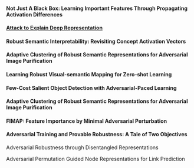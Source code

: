 #### Not Just A Black Box: Learning Important Features Through Propagating Activation Differences
#### [Attack to Explain Deep Representation](https://openaccess.thecvf.com/content_CVPR_2020/html/Jalwana_Attack_to_Explain_Deep_Representation_CVPR_2020_paper.html)
#### Robust Semantic Interpretability: Revisiting Concept Activation Vectors
#### Adaptive Clustering of Robust Semantic Representations for Adversarial Image Purification
#### Learning Robust Visual-semantic Mapping for Zero-shot Learning
#### Few-Cost Salient Object Detection with Adversarial-Paced Learning
#### Adaptive Clustering of Robust Semantic Representations for Adversarial Image Purification
#### FIMAP: Feature Importance by Minimal Adversarial Perturbation
#### Adversarial Training and Provable Robustness: A Tale of Two Objectives

Adversarial Robustness through Disentangled Representations


Adversarial Permutation Guided Node Representations for Link Prediction
